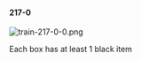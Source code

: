 #### 217-0
![train-217-0-0.png](https://github.com/lil-lab/nlvr/raw/master/nlvr/train/images/76/train-217-0-0.png "train-217-0-0.png")

Each box has at least 1 black item